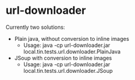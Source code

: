 # url-downloader

Currently two solutions:

* Plain java, without conversion to inline images
	* Usage: java -cp url-downloader.jar local.tin.tests.url.downloader.PlainJava <URL>
* JSoup with conversion to inline images
	* Usage: java -cp url-downloader.jar local.tin.tests.url.downloader.JSoup <URL>
